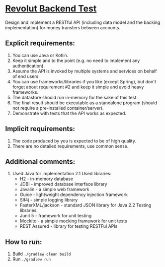 # [Revolut Backend Test](https://drive.google.com/file/d/1Rhk07_MT5WP_5f-lF0LxkJKt5pPM8SKd/view)
Design and implement a RESTful API (including data model and the backing implementation) for
money transfers between accounts.

## Explicit requirements:
1. You can use Java or Kotlin.
2. Keep it simple and to the point (e.g. no need to implement any authentication).
3. Assume the API is invoked by multiple systems and services on behalf of end users.
4. You can use frameworks/libraries if you like (except Spring), but don't forget about
requirement #2 and keep it simple and avoid heavy frameworks.
5. The datastore should run in-memory for the sake of this test.
6. The final result should be executable as a standalone program (should not require a
pre-installed container/server).
7. Demonstrate with tests that the API works as expected.

## Implicit requirements:
1. The code produced by you is expected to be of high quality.
2. There are no detailed requirements, use common sense.

## Additional comments:
1. Used Java for implementation
2.1 Used libraries:
    - H2 - in-memory database
    - JDBI - improved database interface library 
    - Javalin - a simple web framework
    - Guice - lightweight dependency injection framework
    - Slf4j - simple logging library
    - FasterXML/jackson - standard JSON library for Java 
2.2 Testing libraries:
    - Junit 5 - framework for unit testing
    - Mockito - a simple mocking framework for unit tests
    - REST Assured - library for testing RESTFul APIs

## How to run:
1. Build `./gradlew clean build` 
2. Run `./gradlew run`